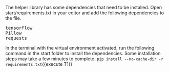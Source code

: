 The helper library has some dependencies that need to be installed. Open start/requirements.txt in your editor and add the following dependencies to the file.

<pre class="file" data-target="clipboard">
tensorflow
Pillow
requests
</pre>


In the terminal with the virtual environment activated, run the following command in the start folder to install the dependencies. Some installation steps may take a few minutes to complete.
`pip install --no-cache-dir -r requirements.txt`{{execute T1}}